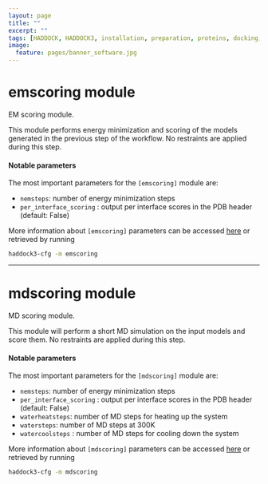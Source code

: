 ```yaml
---
layout: page
title: ""
excerpt: ""
tags: [HADDOCK, HADDOCK3, installation, preparation, proteins, docking, analysis, workflows, manual, usage]
image:
  feature: pages/banner_software.jpg
---
```


# emscoring module

EM scoring module.

This module performs energy minimization and scoring of the models generated in
the previous step of the workflow. No restraints are applied during this step.

#### Notable parameters

The most important parameters for the ``[emscoring]`` module are:

- `nemsteps`: number of energy minimization steps
- `per_interface_scoring` : output per interface scores in the PDB header (default: False)


More information about ``[emscoring]`` parameters can be accessed [here](https://bonvinlab.org/haddock3/modules/scoring/haddock.modules.scoring.emscoring.html#default-parameters) or retrieved by running
```bash
haddock3-cfg -m emscoring
```
<hr>

# mdscoring module

MD scoring module.

This module will perform a short MD simulation on the input models and
score them. No restraints are applied during this step.

#### Notable parameters

The most important parameters for the ``[mdscoring]`` module are:

- `nemsteps`: number of energy minimization steps
- `per_interface_scoring` : output per interface scores in the PDB header (default: False)
- `waterheatsteps`: number of MD steps for heating up the system
- `watersteps`: number of MD steps at 300K
- `watercoolsteps` : number of MD steps for cooling down the system

More information about ``[mdscoring]`` parameters can be accessed [here](https://bonvinlab.org/haddock3/modules/scoring/haddock.modules.scoring.mdscoring.html#default-parameters) or retrieved by running
```bash
haddock3-cfg -m mdscoring
```


